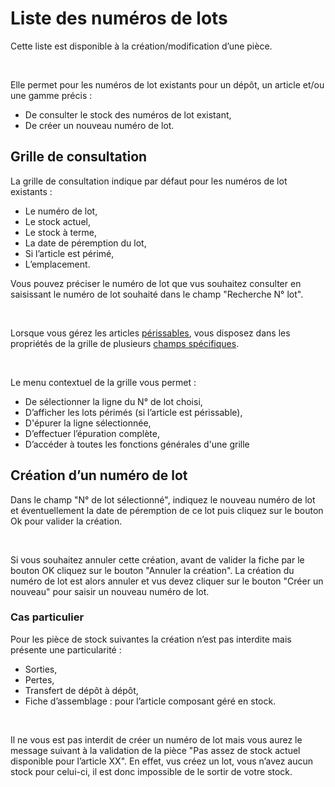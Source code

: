 # Liste des numéros de lots



Cette liste est disponible à la création/modification d’une pièce.


 


Elle permet pour les numéros de lot existants pour un dépôt, un article 
 et/ou une gamme précis :


* De consulter le 
 stock des numéros de lot existant,
* De créer un nouveau 
 numéro de lot.


## Grille de consultation


La grille de consultation indique par défaut pour les numéros de lot 
 existants :


* Le numéro de lot,
* Le stock actuel,
* Le stock à terme,
* La date de péremption 
 du lot,
* Si l’article est 
 périmé,
* L’emplacement.


Vous pouvez préciser le numéro de lot que vus 
 souhaitez consulter en saisissant le numéro de lot souhaité dans le champ 
 "Recherche N° lot".


 


Lorsque vous gérez les articles [périssables](ArticlePerissable.md), vous 
 disposez dans les propriétés de la grille de plusieurs [champs 
 spécifiques](Champs_disponibles_pour_la_gestion_de_la_p_remption.md).


 


Le menu contextuel de la grille vous permet :


* De sélectionner 
 la ligne du N° de lot choisi,
* D’afficher les 
 lots périmés (si l’article est périssable),
* D'épurer la ligne 
 sélectionnée,
* D’effectuer l’épuration 
 complète,
* D’accéder à toutes 
 les fonctions générales d'une grille


## Création d’un numéro de lot


Dans le champ "N° de lot sélectionné", 
 indiquez le nouveau numéro de lot et éventuellement la date de péremption 
 de ce lot puis cliquez sur le bouton Ok pour valider la création.


 


Si vous souhaitez annuler cette création, avant 
 de valider la fiche par le bouton OK cliquez sur le bouton "Annuler 
 la création". La création du numéro de lot est alors annuler et vus 
 devez cliquer sur le bouton "Créer un nouveau" pour saisir un 
 nouveau numéro de lot.


### Cas particulier


Pour les pièce de stock suivantes la création n’est pas interdite mais 
 présente une particularité :


* Sorties,
* Pertes,
* Transfert de dépôt 
 à dépôt,
* Fiche d’assemblage 
 : pour l’article composant géré en stock.


 


Il ne vous est pas interdit de créer un numéro 
 de lot mais vous aurez le message suivant à la validation de la pièce 
 "Pas assez de stock actuel disponible pour l’article XX". En 
 effet, vus créez un lot, vous n’avez aucun stock pour celui-ci, il est 
 donc impossible de le sortir de votre stock.


 







